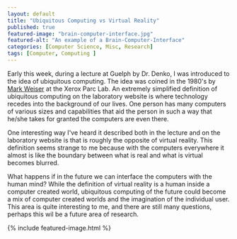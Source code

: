 ```yaml
---
layout: default
title: "Ubiquitous Computing vs Virtual Reality"
published: true
featured-image: "brain-computer-interface.jpg"
featured-alt: "An example of a Brain-Computer-Interface"
categories: [Computer Science, Misc, Research]
tags: [Computer, Computing ]
---
```

Early this week, during a lecture at Guelph by Dr. Denko, I was introduced to the idea of ubiquitous computing. The idea was coined in the 1980's by [Mark Weiser](https://en.wikipedia.org/wiki/Mark_Weiser) at the Xerox Parc Lab. An extremely simplified definition of ubiquitous computing on the laboratory website is where technology recedes into the background of our lives. One person has many computers of various sizes and capabilities that aid the person in such a way that he/she takes for granted the computers are even there.

One interesting way I've heard it described both in the lecture and on the laboratory website is that is roughly the opposite of virtual reality. This definition seems strange to me because with the computers everywhere it almost is like the boundary between what is real and what is virtual becomes blurred.

What happens if in the future we can interface the computers with the human mind? While the definition of virtual reality is a human inside a computer created world, ubiquitous computing of the future could become a mix of computer created worlds and the imagination of the individual user. This area is quite interesting to me, and there are still many questions, perhaps this wil be a future area of research.

{% include featured-image.html %}
